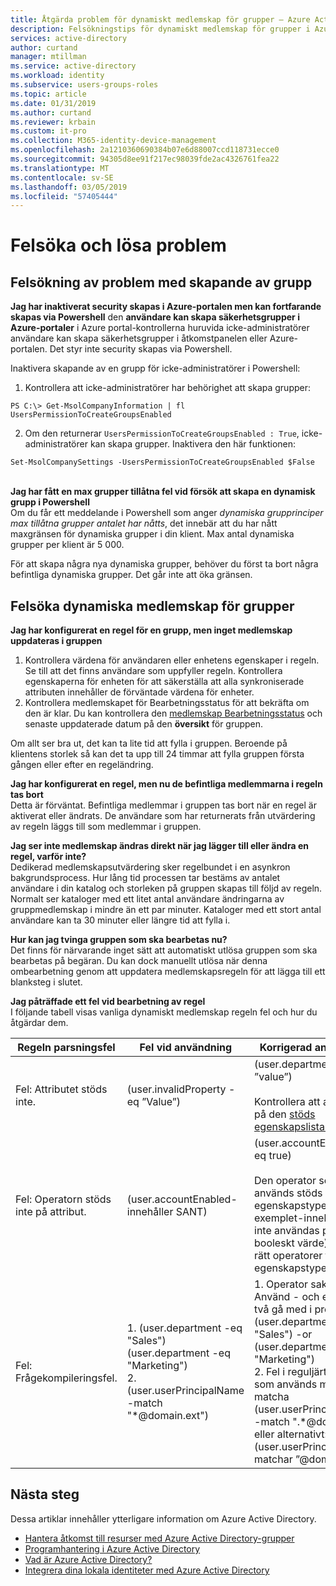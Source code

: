 ```yaml
---
title: Åtgärda problem för dynamiskt medlemskap för grupper – Azure Active Directory | Microsoft Docs
description: Felsökningstips för dynamiskt medlemskap för grupper i Azure AD.
services: active-directory
author: curtand
manager: mtillman
ms.service: active-directory
ms.workload: identity
ms.subservice: users-groups-roles
ms.topic: article
ms.date: 01/31/2019
ms.author: curtand
ms.reviewer: krbain
ms.custom: it-pro
ms.collection: M365-identity-device-management
ms.openlocfilehash: 2a1210360690384b07e6d88007ccd118731ecce0
ms.sourcegitcommit: 94305d8ee91f217ec98039fde2ac4326761fea22
ms.translationtype: MT
ms.contentlocale: sv-SE
ms.lasthandoff: 03/05/2019
ms.locfileid: "57405444"
---
```

# <a name="troubleshoot-and-resolve-groups-issues"></a>Felsöka och lösa problem

## <a name="troubleshooting-group-creation-issues"></a>Felsökning av problem med skapande av grupp
**Jag har inaktiverat security skapas i Azure-portalen men kan fortfarande skapas via Powershell** den **användare kan skapa säkerhetsgrupper i Azure-portaler** i Azure portal-kontrollerna huruvida icke-administratörer användare kan skapa säkerhetsgrupper i åtkomstpanelen eller Azure-portalen. Det styr inte security skapas via Powershell.

Inaktivera skapande av en grupp för icke-administratörer i Powershell:
1. Kontrollera att icke-administratörer har behörighet att skapa grupper:
   
  ```
  PS C:\> Get-MsolCompanyInformation | fl UsersPermissionToCreateGroupsEnabled
  ```
  
2. Om den returnerar `UsersPermissionToCreateGroupsEnabled : True`, icke-administratörer kan skapa grupper. Inaktivera den här funktionen:
  
  ``` 
  Set-MsolCompanySettings -UsersPermissionToCreateGroupsEnabled $False
  ```

<br/>**Jag har fått en max grupper tillåtna fel vid försök att skapa en dynamisk grupp i Powershell**<br/>
Om du får ett meddelande i Powershell som anger _dynamiska grupprinciper max tillåtna grupper antalet har nåtts_, det innebär att du har nått maxgränsen för dynamiska grupper i din klient. Max antal dynamiska grupper per klient är 5 000.

För att skapa några nya dynamiska grupper, behöver du först ta bort några befintliga dynamiska grupper. Det går inte att öka gränsen.

## <a name="troubleshooting-dynamic-memberships-for-groups"></a>Felsöka dynamiska medlemskap för grupper

**Jag har konfigurerat en regel för en grupp, men inget medlemskap uppdateras i gruppen**<br/>
1. Kontrollera värdena för användaren eller enhetens egenskaper i regeln. Se till att det finns användare som uppfyller regeln. Kontrollera egenskaperna för enheten för att säkerställa att alla synkroniserade attributen innehåller de förväntade värdena för enheter.<br/>
2. Kontrollera medlemskapet för Bearbetningsstatus för att bekräfta om den är klar. Du kan kontrollera den [medlemskap Bearbetningsstatus](\groups-create-rule.md#check-processing-status-for-a-rule) och senaste uppdaterade datum på den **översikt** för gruppen.

Om allt ser bra ut, det kan ta lite tid att fylla i gruppen. Beroende på klientens storlek så kan det ta upp till 24 timmar att fylla gruppen första gången eller efter en regeländring.

**Jag har konfigurerat en regel, men nu de befintliga medlemmarna i regeln tas bort**<br/>Detta är förväntat. Befintliga medlemmar i gruppen tas bort när en regel är aktiverat eller ändrats. De användare som har returnerats från utvärdering av regeln läggs till som medlemmar i gruppen.

**Jag ser inte medlemskap ändras direkt när jag lägger till eller ändra en regel, varför inte?**<br/>Dedikerad medlemskapsutvärdering sker regelbundet i en asynkron bakgrundsprocess. Hur lång tid processen tar bestäms av antalet användare i din katalog och storleken på gruppen skapas till följd av regeln. Normalt ser kataloger med ett litet antal användare ändringarna av gruppmedlemskap i mindre än ett par minuter. Kataloger med ett stort antal användare kan ta 30 minuter eller längre tid att fylla i.

**Hur kan jag tvinga gruppen som ska bearbetas nu?**<br/>
Det finns för närvarande inget sätt att automatiskt utlösa gruppen som ska bearbetas på begäran. Du kan dock manuellt utlösa när denna ombearbetning genom att uppdatera medlemskapsregeln för att lägga till ett blanksteg i slutet.  

**Jag påträffade ett fel vid bearbetning av regel**<br/>I följande tabell visas vanliga dynamiskt medlemskap regeln fel och hur du åtgärdar dem.

| Regeln parsningsfel | Fel vid användning | Korrigerad användning |
| --- | --- | --- |
| Fel: Attributet stöds inte. |(user.invalidProperty - eq ”Value”) |(user.department - eq ”value”)<br/><br/>Kontrollera att attributet är på den [stöds egenskapslistan](groups-dynamic-membership.md#supported-properties). |
| Fel: Operatorn stöds inte på attribut. |(user.accountEnabled-innehåller SANT) |(user.accountEnabled -eq true)<br/><br/>Den operator som används stöds inte för egenskapstypen (i det här exemplet-innehåller kan inte användas på Skriv booleskt värde). Använd rätt operatorer för egenskapstypen. |
| Fel: Frågekompileringsfel. | 1. (user.department -eq "Sales") (user.department -eq "Marketing")<br>2.  (user.userPrincipalName -match "*@domain.ext") | 1. Operator saknas. Använd - och eller - eller två gå med i predikat<br>(user.department -eq "Sales") -or (user.department -eq "Marketing")<br>2. Fel i reguljärt uttryck som används med - matcha<br>(user.userPrincipalName -match ".*@domain.ext")<br>eller alternativt: (user.userPrincipalName-matchar ”@domain.ext$”) |

## <a name="next-steps"></a>Nästa steg

Dessa artiklar innehåller ytterligare information om Azure Active Directory.

* [Hantera åtkomst till resurser med Azure Active Directory-grupper](../fundamentals/active-directory-manage-groups.md)
* [Programhantering i Azure Active Directory](../manage-apps/what-is-application-management.md)
* [Vad är Azure Active Directory?](../fundamentals/active-directory-whatis.md)
* [Integrera dina lokala identiteter med Azure Active Directory](../hybrid/whatis-hybrid-identity.md)
